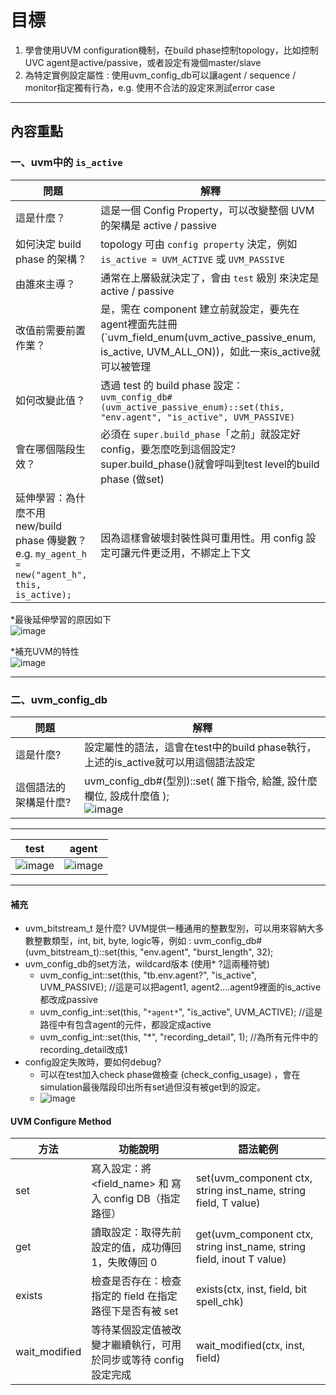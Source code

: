 # 目標
1. 學會使用UVM configuration機制，在build phase控制topology，比如控制UVC agent是active/passive，或者設定有幾個master/slave
2. 為特定實例設定屬性 : 使用uvm_config_db可以讓agent / sequence / monitor指定獨有行為，e.g. 使用不合法的設定來測試error case

---

## 內容重點

### 一、uvm中的 `is_active`
| 問題                                       | 解釋 |
|--------------------------------------------|------|
| 這是什麼？                                      | 這是一個 Config Property，可以改變整個 UVM 的架構是 active / passive |
| 如何決定 build phase 的架構？                   | topology 可由 `config property` 決定，例如 `is_active = UVM_ACTIVE` 或 `UVM_PASSIVE` |
| 由誰來主導？                                    | 通常在上層級就決定了，會由 `test` 級別 來決定是 active / passive |
| 改值前需要前置作業？                            | 是，需在 component 建立前就設定，要先在agent裡面先註冊 (`uvm_field_enum(uvm_active_passive_enum, is_active, UVM_ALL_ON))，如此一來is_active就可以被管理 |
| 如何改變此值？                                  | 透過 test 的 build phase 設定：<br>`uvm_config_db#(uvm_active_passive_enum)::set(this, "env.agent", "is_active", UVM_PASSIVE)` |
| 會在哪個階段生效？                              | 必須在 `super.build_phase`「之前」就設定好 config，要怎麼吃到這個設定?  super.build_phase()就會呼叫到test level的build phase (做set) |
| 延伸學習：為什麼不用 new/build phase 傳變數？ e.g. `my_agent_h = new("agent_h", this, is_active);`  | 因為這樣會破壞封裝性與可重用性。用 config 設定可讓元件更泛用，不綁定上下文 |

*最後延伸學習的原因如下  
![image](https://github.com/user-attachments/assets/2296d9d1-6055-40ba-bb0a-820be9a26403)

*補充UVM的特性  
![image](https://github.com/user-attachments/assets/2d0e2cfe-7962-4604-96cd-bae29b7b1940)

---
### 二、uvm_config_db

| 問題                                       | 解釋 |
|--------------------------------------------|------|
|這是什麼?|設定屬性的語法，這會在test中的build phase執行，上述的is_active就可以用這個語法設定 |
|這個語法的架構是什麼?| uvm_config_db#(型別)::set( 誰下指令, 給誰, 設什麼欄位, 設成什麼值 );<br>![image](https://github.com/user-attachments/assets/8341ba63-2afe-4643-b430-380b40be30c8)|
---
| test                                       | agent |
|--------------------------------------------|------|
|![image](https://github.com/user-attachments/assets/9cbff238-e721-45e4-b8c2-b5cfbdfa6226)|![image](https://github.com/user-attachments/assets/2268f5f0-f597-4834-b643-80741084dbd3)|
---
#### 補充
- uvm_bitstream_t 是什麼? UVM提供一種通用的整數型別，可以用來容納大多數整數類型，int, bit, byte, logic等，例如 : uvm_config_db#(uvm_bitstream_t)::set(this, "env.agent", "burst_length", 32);
- uvm_config_db的set方法，wildcard版本 (使用* ?這兩種符號)
  - uvm_config_int::set(this, "tb.env.agent?", "is_active", UVM_PASSIVE);  //這是可以把agent1, agent2….agent9裡面的is_active都改成passive
  - uvm_config_int::set(this, "`*agent*`", "is_active", UVM_ACTIVE); //這是路徑中有包含agent的元件，都設定成active
  - uvm_config_int::set(this, "*", "recording_detail", 1); //為所有元件中的recording_detail改成1
- config設定失敗時，要如何debug?
  - 可以在test加入check phase做檢查 (check_config_usage) ，會在simulation最後階段印出所有set過但沒有被get到的設定。
  - ![image](https://github.com/user-attachments/assets/3ce82217-c9cc-4f34-a26c-9b42983244cc)


#### UVM Configure Method
|方法  | 功能說明 | 語法範例 |
|---------|------|-----|
|set|寫入設定：將 <field_name> 和 <value> 寫入 config DB（指定路徑）|set(uvm_component ctx, string inst_name, string field, T value)|
|get|讀取設定：取得先前設定的值，成功傳回 1，失敗傳回 0|get(uvm_component ctx, string inst_name, string field, inout T value)|
|exists|檢查是否存在：檢查指定的 field 在指定路徑下是否有被 set|exists(ctx, inst, field, bit spell_chk)|
|wait_modified|等待某個設定值被改變才繼續執行，可用於同步或等待 config 設定完成|wait_modified(ctx, inst, field)|


